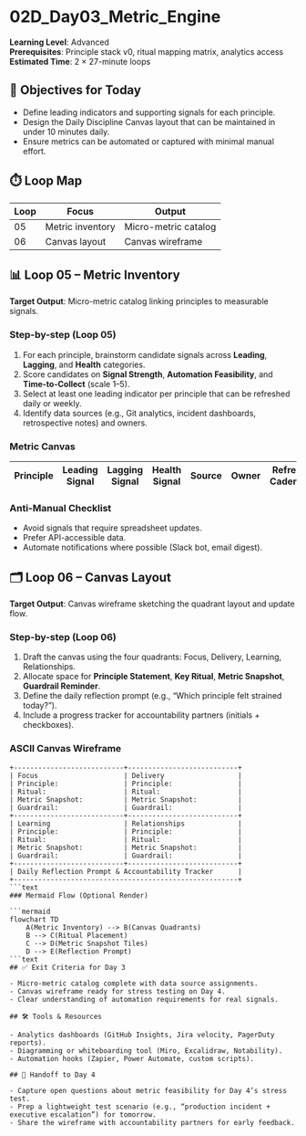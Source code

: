 ﻿# 02D_Day03_Metric_Engine

**Learning Level**: Advanced  
**Prerequisites**: Principle stack v0, ritual mapping matrix, analytics access  
**Estimated Time**: 2 × 27-minute loops

## 🎯 Objectives for Today

- Define leading indicators and supporting signals for each principle.
- Design the Daily Discipline Canvas layout that can be maintained in under 10 minutes daily.
- Ensure metrics can be automated or captured with minimal manual effort.

## ⏱️ Loop Map

| Loop | Focus | Output |
| --- | --- | --- |
| 05 | Metric inventory | Micro-metric catalog |
| 06 | Canvas layout | Canvas wireframe |

## 📊 Loop 05 – Metric Inventory

**Target Output**: Micro-metric catalog linking principles to measurable signals.

### Step-by-step (Loop 05)

1. For each principle, brainstorm candidate signals across **Leading**, **Lagging**, and **Health** categories.
2. Score candidates on **Signal Strength**, **Automation Feasibility**, and **Time-to-Collect** (scale 1–5).
3. Select at least one leading indicator per principle that can be refreshed daily or weekly.
4. Identify data sources (e.g., Git analytics, incident dashboards, retrospective notes) and owners.

### Metric Canvas

| Principle | Leading Signal | Lagging Signal | Health Signal | Source | Owner | Refresh Cadence |
| --- | --- | --- | --- | --- | --- | --- |

### Anti-Manual Checklist

- Avoid signals that require spreadsheet updates.
- Prefer API-accessible data.
- Automate notifications where possible (Slack bot, email digest).

## 🗂️ Loop 06 – Canvas Layout

**Target Output**: Canvas wireframe sketching the quadrant layout and update flow.

### Step-by-step (Loop 06)

1. Draft the canvas using the four quadrants: Focus, Delivery, Learning, Relationships.
2. Allocate space for **Principle Statement**, **Key Ritual**, **Metric Snapshot**, **Guardrail Reminder**.
3. Define the daily reflection prompt (e.g., “Which principle felt strained today?”).
4. Include a progress tracker for accountability partners (initials + checkboxes).

### ASCII Canvas Wireframe

```text
+---------------------------+---------------------------+
| Focus                     | Delivery                  |
| Principle:                | Principle:                |
| Ritual:                   | Ritual:                   |
| Metric Snapshot:          | Metric Snapshot:          |
| Guardrail:                | Guardrail:                |
+---------------------------+---------------------------+
| Learning                  | Relationships             |
| Principle:                | Principle:                |
| Ritual:                   | Ritual:                   |
| Metric Snapshot:          | Metric Snapshot:          |
| Guardrail:                | Guardrail:                |
+---------------------------+---------------------------+
| Daily Reflection Prompt & Accountability Tracker      |
+-------------------------------------------------------+
```text
### Mermaid Flow (Optional Render)

```mermaid
flowchart TD
    A(Metric Inventory) --> B(Canvas Quadrants)
    B --> C(Ritual Placement)
    C --> D(Metric Snapshot Tiles)
    D --> E(Reflection Prompt)
```text
## ✅ Exit Criteria for Day 3

- Micro-metric catalog complete with data source assignments.
- Canvas wireframe ready for stress testing on Day 4.
- Clear understanding of automation requirements for real signals.

## 🛠️ Tools & Resources

- Analytics dashboards (GitHub Insights, Jira velocity, PagerDuty reports).
- Diagramming or whiteboarding tool (Miro, Excalidraw, Notability).
- Automation hooks (Zapier, Power Automate, custom scripts).

## 🔄 Handoff to Day 4

- Capture open questions about metric feasibility for Day 4’s stress test.
- Prep a lightweight test scenario (e.g., “production incident + executive escalation”) for tomorrow.
- Share the wireframe with accountability partners for early feedback.
